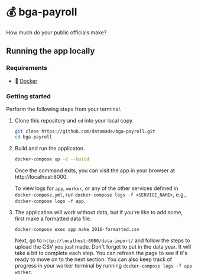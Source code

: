 # 💰 bga-payroll

How much do your public officials make?

## Running the app locally

### Requirements

- 🐳 [Docker](https://hub.docker.com/search/?type=edition&offering=community)

### Getting started

Perform the following steps from your terminal.

1. Clone this repository and `cd` into your local copy.

    ```bash
    git clone https://github.com/datamade/bga-payroll.git
    cd bga-payroll
    ```
2. Build and run the applicaton.

    ```bash
    docker-compose up -d --build
    ```

    Once the command exits, you can visit the app in your browser at
    http://localhost:8000.

    To view logs for `app`, `worker`, or any of the other services defined in
    `docker-compose.yml`, run `docker-compose logs -f <SERVICE_NAME>`, e.g.,
    `docker-compose logs -f app`.

3. The application will work without data, but if you're like to add some,
first make a formatted data file.

    ```bash
    docker-compose exec app make 2016-formatted.csv
    ```

    Next, go to `http://localhost:8000/data-import/` and follow the steps to upload the CSV you just made. Don't forget to put in the data year. It will take a bit to complete each step. You can refresh the page to see if it's ready to move on to the next section. You can also keep track of progress in your worker terminal by running `docker-compose logs -f app worker`.
